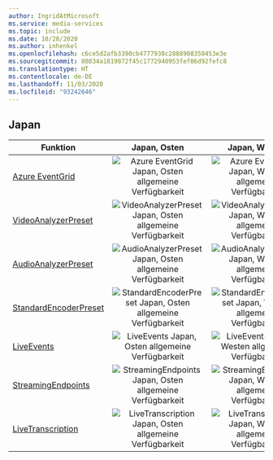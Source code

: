 ```yaml
---
author: IngridAtMicrosoft
ms.service: media-services
ms.topic: include
ms.date: 10/28/2020
ms.author: inhenkel
ms.openlocfilehash: c6ce5d2afb3390cb4777938c2888908350453e3e
ms.sourcegitcommit: 80034a1819072f45c1772940953fef06d92fefc8
ms.translationtype: HT
ms.contentlocale: de-DE
ms.lasthandoff: 11/03/2020
ms.locfileid: "93242646"
---
```

<!--Feature availability in region-->
## <a name="japan"></a>Japan

| Funktion | Japan, Osten | Japan, Westen |
| --- | :---: | :---: |
| [Azure EventGrid](../reacting-to-media-services-events.md) |![Azure EventGrid Japan, Osten allgemeine Verfügbarkeit](../media/azure-clouds-regions/ga.svg)  |![Azure EventGrid Japan, Westen allgemeine Verfügbarkeit](../media/azure-clouds-regions/ga.svg) |
| [VideoAnalyzerPreset](../analyzing-video-audio-files-concept.md) |![VideoAnalyzerPreset Japan, Osten allgemeine Verfügbarkeit](../media/azure-clouds-regions/ga.svg)  | ![VideoAnalyzerPreset Japan, Westen allgemeine Verfügbarkeit](../media/azure-clouds-regions/ga.svg) |
| [AudioAnalyzerPreset](../analyzing-video-audio-files-concept.md) |![AudioAnalyzerPreset Japan, Osten allgemeine Verfügbarkeit](../media/azure-clouds-regions/ga.svg)  | ![AudioAnalyzerPreset Japan, Westen allgemeine Verfügbarkeit](../media/azure-clouds-regions/ga.svg) |
| [StandardEncoderPreset](../encoding-concept.md) |![StandardEncoderPreset Japan, Osten allgemeine Verfügbarkeit](../media/azure-clouds-regions/ga.svg)  | ![StandardEncoderPreset Japan, Westen allgemeine Verfügbarkeit](../media/azure-clouds-regions/ga.svg) |
| [LiveEvents](../live-streaming-overview.md) |![LiveEvents Japan, Osten allgemeine Verfügbarkeit](../media/azure-clouds-regions/ga.svg)  | ![LiveEvents Japan, Westen allgemeine Verfügbarkeit](../media/azure-clouds-regions/ga.svg) |
| [StreamingEndpoints](../streaming-endpoint-concept.md) |![StreamingEndpoints Japan, Osten allgemeine Verfügbarkeit](../media/azure-clouds-regions/ga.svg) | ![StreamingEndpoints Japan, Westen allgemeine Verfügbarkeit](../media/azure-clouds-regions/ga.svg) |
| [LiveTranscription](../live-transcription.md) |![LiveTranscription Japan, Osten allgemeine Verfügbarkeit](../media/azure-clouds-regions/ga.svg) |![LiveTranscription Japan, Westen allgemeine Verfügbarkeit](../media/azure-clouds-regions/ga.svg) |
